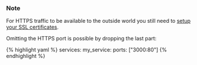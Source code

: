 <!-- usedin: [ _legacy_docker/deployment/container-ports-v1.md, _maestro/Deployment/container-ports-v1.md, _node/deployment/container-ports-v1.md, _rails/deployment/container-ports-v1.md, _skycap/deployment/container-ports-v1.md] -->


### Note

For HTTPS traffic to be available to the outside world you still need to [setup your SSL certificates](/stack-add-ins/ssl-certificate).




Omitting the HTTPS port is possible by dropping the last part:

{% highlight yaml %}
services:
    my_service:
        ports: ["3000:80"]
{% endhighlight %}

